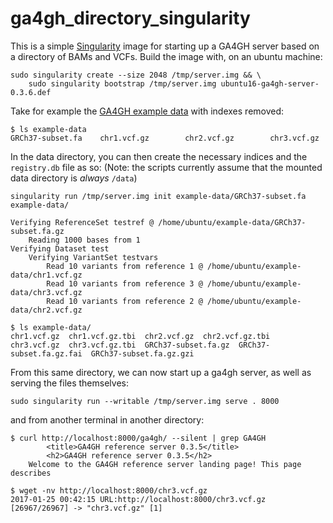 # ga4gh_directory_singularity

This is a simple [Singularity](http://singularity.lbl.gov) image for starting up a GA4GH server based on a directory of BAMs and VCFs.
Build the image with, on an ubuntu machine:

```
sudo singularity create --size 2048 /tmp/server.img && \
    sudo singularity bootstrap /tmp/server.img ubuntu16-ga4gh-server-0.3.6.def
```

Take for example the [GA4GH example data](https://github.com/ga4gh/server/releases/download/data/ga4gh-example-data_4.6.tar) with
indexes removed:

```
$ ls example-data
GRCh37-subset.fa    chr1.vcf.gz        chr2.vcf.gz        chr3.vcf.gz
```

In the data directory, you can then create the necessary indices and the `registry.db` file as so: (Note: the scripts currently
assume that the mounted data directory is _always_ `/data`)

```
singularity run /tmp/server.img init example-data/GRCh37-subset.fa example-data/
```
```
Verifying ReferenceSet testref @ /home/ubuntu/example-data/GRCh37-subset.fa.gz
    Reading 1000 bases from 1
Verifying Dataset test
    Verifying VariantSet testvars
        Read 10 variants from reference 1 @ /home/ubuntu/example-data/chr1.vcf.gz
        Read 10 variants from reference 3 @ /home/ubuntu/example-data/chr3.vcf.gz
        Read 10 variants from reference 2 @ /home/ubuntu/example-data/chr2.vcf.gz

$ ls example-data/
chr1.vcf.gz  chr1.vcf.gz.tbi  chr2.vcf.gz  chr2.vcf.gz.tbi  chr3.vcf.gz  chr3.vcf.gz.tbi  GRCh37-subset.fa.gz  GRCh37-subset.fa.gz.fai  GRCh37-subset.fa.gz.gzi
```

From this same directory, we can now start up a ga4gh server, as well as serving the files themselves:

```
sudo singularity run --writable /tmp/server.img serve . 8000
```

and from another terminal in another directory:
```
$ curl http://localhost:8000/ga4gh/ --silent | grep GA4GH
        <title>GA4GH reference server 0.3.5</title>
        <h2>GA4GH reference server 0.3.5</h2>
    Welcome to the GA4GH reference server landing page! This page describes

$ wget -nv http://localhost:8000/chr3.vcf.gz
2017-01-25 00:42:15 URL:http://localhost:8000/chr3.vcf.gz [26967/26967] -> "chr3.vcf.gz" [1]
```
